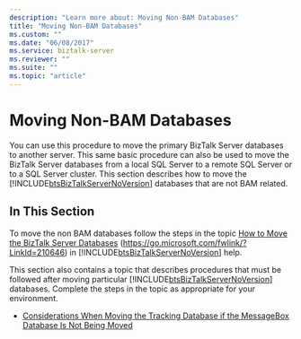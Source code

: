 ```yaml
---
description: "Learn more about: Moving Non-BAM Databases"
title: "Moving Non-BAM Databases"
ms.custom: ""
ms.date: "06/08/2017"
ms.service: biztalk-server
ms.reviewer: ""
ms.suite: ""
ms.topic: "article"
---
```

# Moving Non-BAM Databases
You can use this procedure to move the primary BizTalk Server databases to another server. This same basic procedure can also be used to move the BizTalk Server databases from a local SQL Server to a remote SQL Server or to a SQL Server cluster. This section describes how to move the [!INCLUDE[btsBizTalkServerNoVersion](../includes/btsbiztalkservernoversion-md.md)] databases that are not BAM related.

## In This Section
 To move the non BAM databases follow the steps in the topic [How to Move the BizTalk Server Databases](../core/how-to-move-the-biztalk-server-databases.md) (<https://go.microsoft.com/fwlink/?LinkId=210646>) in [!INCLUDE[btsBizTalkServerNoVersion](../includes/btsbiztalkservernoversion-md.md)] help.

 This section also contains a topic that describes procedures that must be followed after moving particular [!INCLUDE[btsBizTalkServerNoVersion](../includes/btsbiztalkservernoversion-md.md)] databases. Complete the steps in the topic as appropriate for your environment.

-   [Considerations When Moving the Tracking Database if the MessageBox Database Is Not Being Moved](../technical-guides/before-you-move-the-tracking-database-if-messagebox-database-is-not-moving.md)